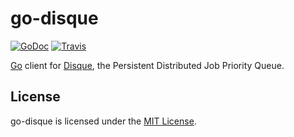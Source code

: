 # go-disque

[![GoDoc](https://godoc.org/github.com/cv-library/go-disque?status.png)](https://godoc.org/github.com/cv-library/go-disque)
[![Travis](https://travis-ci.org/cv-library/go-disque.svg?branch=master)](https://travis-ci.org/cv-library/go-disque)

[Go](https://golang.org) client for [Disque](https://github.com/antirez/disque), the Persistent Distributed Job Priority Queue.

## License
go-disque is licensed under the [MIT License](./LICENSE).